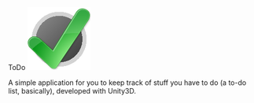 <p>
	ToDo <img src="/Assets/Resources/Release/Icon.png?raw=true" alt="ToDo Icon"/>
</p>
A simple application for you to keep track of stuff you have to do (a to-do list, basically), developed with Unity3D.
